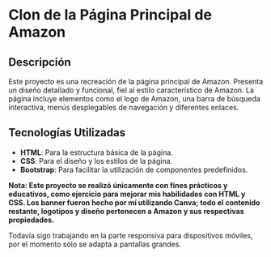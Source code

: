 # Clon de la Página Principal de Amazon

## Descripción

Este proyecto es una recreación de la página principal de Amazon. Presenta un diseño detallado y funcional, fiel al estilo característico de Amazon. La página incluye elementos como el logo de Amazon, una barra de búsqueda interactiva, menús desplegables de navegación y diferentes enlaces.

## Tecnologías Utilizadas

- **HTML**: Para la estructura básica de la página.
- **CSS**: Para el diseño y los estilos de la página.
- **Bootstrap**: Para facilitar la utilización de componentes predefinidos.

**Nota: Este proyecto se realizó únicamente con fines prácticos y educativos, como ejercicio para mejorar mis habilidades con HTML y CSS. Los banner fueron hecho por mí utilizando Canva; todo el contenido restante, logotipos y diseño pertenecen a Amazon y sus respectivas propiedades.**

Todavía sigo trabajando en la parte responsiva para dispositivos móviles, por el momento sólo se adapta a pantallas grandes.

